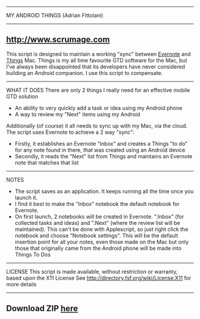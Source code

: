 -----------------------------------------------------------------------------------------------------------------

MY ANDROID THINGS (Adrian Fittolani)

-----------------------------------------------------------------------------------------------------------------
http://www.scrumage.com
-----------------------------------------------------------------------------------------------------------------
This script is designed to maintain a working "sync" between [Evernote](http://evernote.com/) and [Things](http://culturedcode.com/things/) Mac.
Things is my all time favourite GTD software for the Mac, but I've always been disappointed
that its developers have never considered building an Android companion. 
I use this script to compensate.

-----------------------------------------------------------------------------------------------------------------
WHAT IT DOES
There are only 2 things I really need for an effective mobile GTD solution

* An ability to very quickly add a task or idea using my Android phone
* A way to review my "Next" items using my Android

Additionally (of course) it all needs to sync up with my Mac, via the cloud.
The script uses Evernote to achieve a 2 way "sync":

* Firstly, it establishes an Evernote "Inbox" and creates a Things "to do" for any note found in there, that was created using an Android device
* Secondly, it reads the "Next" list from Things and maintains an Evernote note that matches that list

-----------------------------------------------------------------------------------------------------------------
NOTES
* The script saves as an application. It keeps running all the time once you launch it. 
* I find it best to make the "Inbox" notebook the default notebook for Evernote.
* On first launch, 2 notebooks will be created in Evernote. ".Inbox" (for collected tasks and ideas) and ".Next" (where the review list will be maintained). This can't be done with Applescript, so just right click the notebook and choose "Notebook settings". This will be the default insertion point for all your notes, even those made on the Mac but only those that originally came from the Android phone will be made into Things To Dos

-----------------------------------------------------------------------------------------------------------------
LICENSE
This script is made available, without restriction or warranty, based upon the X11 License
See <http://directory.fsf.org/wiki/License:X11> for more details


-----------------------------------------------------------------------------------------------------------------
Download ZIP [here](https://github.com/BenjaminVanRyseghem/MyAndroidThings/archive/master.zip)
-----------------------------------------------------------------------------------------------------------------
